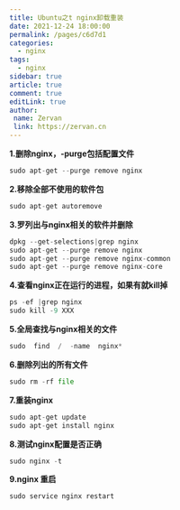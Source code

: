 ```yaml
---
title: Ubuntu之t nginx卸载重装
date: 2021-12-24 18:00:00
permalink: /pages/c6d7d1
categories:
  - nginx
tags:
  - nginx
sidebar: true
article: true
comment: true
editLink: true
author:
 name: Zervan
 link: https://zervan.cn
---
```

**1.删除nginx，-purge包括配置文件**

```py
sudo apt-get --purge remove nginx
```

**2.移除全部不使用的软件包**

```py
sudo apt-get autoremove
```

**3.罗列出与nginx相关的软件并删除**

```py
dpkg --get-selections|grep nginx
sudo apt-get --purge remove nginx
sudo apt-get --purge remove nginx-common
sudo apt-get --purge remove nginx-core
```

**4.查看nginx正在运行的进程，如果有就kill掉**

```py
ps -ef |grep nginx
sudo kill -9 XXX
```

**5.全局查找与nginx相关的文件**

```py
sudo  find  /  -name  nginx*
```

**6.删除列出的所有文件**

```py
sudo rm -rf file
```

**7.重装nginx**

```py
sudo apt-get update
sudo apt-get install nginx
```

**8.测试nginx配置是否正确**

```py
sudo nginx -t
```

**9.nginx 重启**

```py
sudo service nginx restart
```